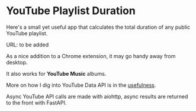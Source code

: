 # YouTube Playlist Duration

Here's a small yet useful app that calculates the total duration of any public YouTube playlist.

URL: to be added

As a nice addition to a Chrome extension, it may go handy away from desktop.

It also works for **YouTube Music** albums.

More on how I dig into YouTube Data API is in the [usefulness](https://github.com/tvey/usefulness/tree/main/external_apis/youtube_data_api).

Async YouTube API calls are made with aiohttp, async results are returned to the front with FastAPI.
